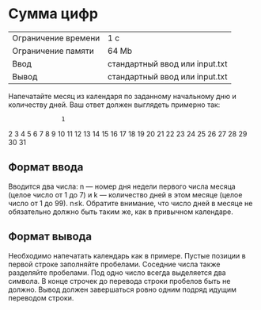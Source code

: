 # Сумма цифр

<table>
 <tr>
    <td>Ограничение времени</td>
    <td>1 c</td>
 </tr>
 <tr>
    <td>Ограничение памяти</td>
    <td>64 Mb</td>
 </tr>
  <tr>
    <td>Ввод</td>
    <td>стандартный ввод или input.txt</td>
 </tr>
  <tr>
    <td>Вывод</td>
    <td>стандартный ввод или input.txt</td>
 </tr>
</table>

Напечатайте месяц из календаря по заданному начальному дню и количеству дней. Ваш ответ должен выглядеть примерно так:

                   1
 2  3  4  5  6  7  8
 9 10 11 12 13 14 15
16 17 18 19 20 21 22
23 24 25 26 27 28 29
30 31

## Формат ввода

Вводится два числа: n — номер дня недели первого числа месяца (целое число от 1 до 7) и k — количество дней в этом месяце (целое число от 1 до 99). n≤k. Обратите внимание, что число дней в месяце не обязательно должно быть таким же, как в привычном календаре.

## Формат вывода

Необходимо напечатать календарь как в примере. Пустые позиции в первой строке заполняйте пробелами. Соседние числа также разделяйте пробелами. Под одно число всегда выделяется два символа. В конце строчек до перевода строки пробелов быть не должно. Вывод должен завершаться ровно одним подряд идущим переводом строки.

